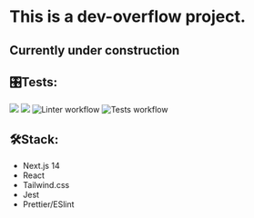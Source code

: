 # This is a dev-overflow project.
## Currently under construction

## 🎛️Tests:
<a href="https://codeclimate.com/github/iFoxtrot33/dev-overflow/maintainability"><img src="https://api.codeclimate.com/v1/badges/49640875bc40849ad5aa/maintainability" /></a>
<a href="https://codeclimate.com/github/iFoxtrot33/dev-overflow/test_coverage"><img src="https://api.codeclimate.com/v1/badges/49640875bc40849ad5aa/test_coverage" /></a>
![Linter workflow](https://github.com/iFoxtrot33/dev-overflow/actions/workflows/lint.yml/badge.svg)
![Tests workflow](https://github.com/iFoxtrot33/dev-overflow/actions/workflows/tests.yml/badge.svg)

## 🛠Stack:
* Next.js 14
* React
* Tailwind.css
* Jest
* Prettier/ESlint
